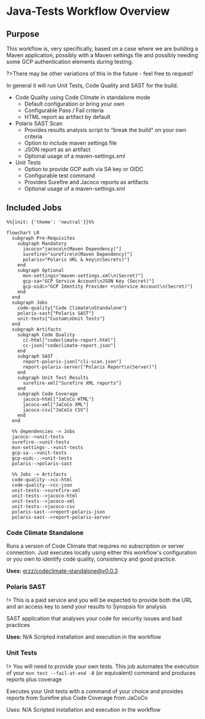 # Java-Tests Workflow Overview 

## Purpose

This workflow is, very specifically, based on a case where we are building a Maven application, possibly with a Maven settings file and possibly needing some GCP authentication elements during testing.

?>There may be other variations of this in the future - feel free to request!

In general it will run Unit Tests, Code Quality and SAST for the build.

- Code Quality using Code Climate in standalone mode
  - Default configuration or bring your own
  - Configurable Pass / Fail criteria
  - HTML report as artifact by default
- Polaris SAST Scan
  - Provides results analysis script to "break the build" on your own criteria
  - Option to include maven settings file
  - JSON report as an artifact
  - Optional usage of a maven-settings.xml
- Unit Tests
  - Option to provide GCP auth via SA key or OIDC
  - Configurable test command
  - Provides Surefire and Jacoco reports as artifacts
  - Optional usage of a maven-settings.xml

## Included Jobs

```mermaid
%%{init: {'theme': 'neutral'}}%%

flowchart LR
  subgraph Pre-Requisites
    subgraph Mandatory
      jacoco>"jacoco\n(Maven Dependency)"]
      surefire>"surefire\n(Maven Dependency)"]
      polaris>"Polaris URL & key\n(Secrets)"]
    end
    subgraph Optional
      mvn-settings>"maven-settings.xml\n(Secret)"]
      gcp-sa>"GCP Service Account\nJSON Key (Secret)"]
      gcp-oidc>"GCP Identity Provider +\nService Account\n(Secret)"]
    end
  end
  subgraph Jobs
    code-quality{"Code Climate\nStandalone"}
    polaris-sast{"Polaris SAST"}
    unit-tests{"Custom\nUnit Tests"}
  end
  subgraph Artifacts
    subgraph Code Quality
      cc-html["codeclimate-report.html"]
      cc-json["codeclimate-report.json"]
    end
    subgraph SAST
      report-polaris-json["cli-scan.json"]
      report-polaris-server["Polaris Report\n(Server)"]
    end
    subgraph Unit Test Results
      surefire-xml["Surefire XML reports"]
    end
    subgraph Code Coverage
      jacoco-html["JaCoCo HTML"]
      jacoco-xml["JaCoCo XML"]
      jacoco-csv["JaCoCo CSV"]
    end
  end

  %% dependencies -> Jobs
  jacoco-->unit-tests
  surefire-->unit-tests
  mvn-settings-.->unit-tests
  gcp-sa-.->unit-tests
  gcp-oidc-.->unit-tests
  polaris-->polaris-sast

  %% Jobs -> Artifacts
  code-quality-->cc-html
  code-quality-->cc-json
  unit-tests-->surefire-xml
  unit-tests-->jacoco-html
  unit-tests-->jacoco-xml
  unit-tests-->jacoco-csv
  polaris-sast-->report-polaris-json
  polaris-sast-->report-polaris-server
```

### Code Climate Standalone

Runs a version of Code Climate that requires no subscription or server connection. Just executes locally using either this workflow's configuration or you own to identify code quality, consistency and good practice.

**Uses:** [erzz/codeclimate-standalone@v0.0.3](https://github.com/erzz/codeclimate-standalone)

### Polaris SAST

!> This is a paid service and you will be expected to provide both the URL and an access key to send your results to Synopsis for analysis

SAST application that analyses your code for security issues and bad practices

**Uses:** N/A Scripted installation and execution in the workflow

### Unit Tests

!> You will need to provide your own tests. This job automates the execution of your `mvn test --fail-at-end -B` (or equivalent) command and produces reports plus coverage

Executes your Unit tests with a command of your choice and provides reports from Surefire plus Code Coverage from JaCoCo

Uses: N/A Scripted installation and execution in the workflow